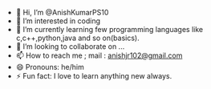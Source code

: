 - 👋 Hi, I’m @AnishKumarPS10
- 👀 I’m interested in coding 
- 🌱 I’m currently learning few programming languages like c,c++,python,java and so on(basics).
- 💞️ I’m looking to collaborate on ...
- 📫 How to reach me ; mail : anishjr102@gmail.com
- 😄 Pronouns: he/him
- ⚡ Fun fact: I love to learn anything new always.

<!---
AnishKumarPS10/AnishKumarPS10 is a ✨ special ✨ repository because its `README.md` (this file) appears on your GitHub profile.
You can click the Preview link to take a look at your changes.
--->
